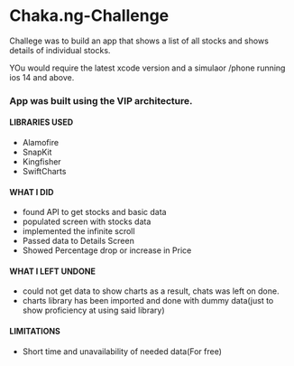 # Chaka.ng-Challenge
Challege was to build an app that shows a list of all stocks and shows details of individual stocks.

YOu would require the latest xcode version and a simulaor /phone running ios 14 and above.

### App was built using the VIP architecture.

#### LIBRARIES USED
- Alamofire
- SnapKit
- Kingfisher
- SwiftCharts


#### WHAT I DID
 - found API to get stocks and basic data
 - populated screen with stocks data
 - implemented the infinite scroll
 - Passed data to Details Screen
 - Showed Percentage drop or increase in Price

#### WHAT I LEFT UNDONE
  - could not get data to show charts as a result, chats was left on done.
  - charts library has been imported and done with dummy data(just to show proficiency at using said library)
 
 
 #### LIMITATIONS
  - Short time and unavailability of needed data(For free)
